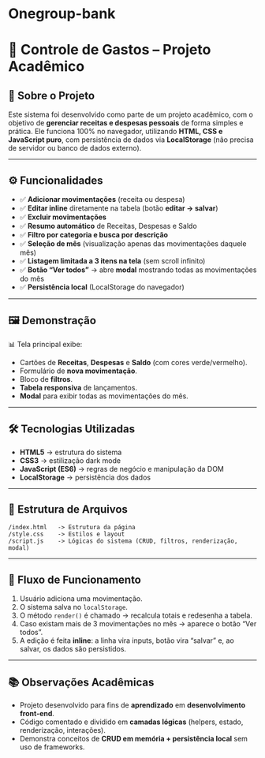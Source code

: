 # Onegroup-bank
# 📘 Controle de Gastos – Projeto Acadêmico

## 📌 Sobre o Projeto

Este sistema foi desenvolvido como parte de um projeto acadêmico, com o objetivo de **gerenciar receitas e despesas pessoais** de forma simples e prática.
Ele funciona 100% no navegador, utilizando **HTML, CSS e JavaScript puro**, com persistência de dados via **LocalStorage** (não precisa de servidor ou banco de dados externo).

---

## ⚙️ Funcionalidades

* ✅ **Adicionar movimentações** (receita ou despesa)
* ✅ **Editar inline** diretamente na tabela (botão **editar → salvar**)
* ✅ **Excluir movimentações**
* ✅ **Resumo automático** de Receitas, Despesas e Saldo
* ✅ **Filtro por categoria e busca por descrição**
* ✅ **Seleção de mês** (visualização apenas das movimentações daquele mês)
* ✅ **Listagem limitada a 3 itens na tela** (sem scroll infinito)
* ✅ **Botão “Ver todos”** → abre **modal** mostrando todas as movimentações do mês
* ✅ **Persistência local** (LocalStorage do navegador)

---

## 🖼️ Demonstração

📊 Tela principal exibe:

* Cartões de **Receitas**, **Despesas** e **Saldo** (com cores verde/vermelho).
* Formulário de **nova movimentação**.
* Bloco de **filtros**.
* **Tabela responsiva** de lançamentos.
* **Modal** para exibir todas as movimentações do mês.

---

## 🛠️ Tecnologias Utilizadas

* **HTML5** → estrutura do sistema
* **CSS3** → estilização dark mode
* **JavaScript (ES6)** → regras de negócio e manipulação da DOM
* **LocalStorage** → persistência dos dados

---

## 📂 Estrutura de Arquivos

```
/index.html   -> Estrutura da página
/style.css    -> Estilos e layout
/script.js    -> Lógicas do sistema (CRUD, filtros, renderização, modal)
```

---

## 📖 Fluxo de Funcionamento

1. Usuário adiciona uma movimentação.
2. O sistema salva no `localStorage`.
3. O método `render()` é chamado → recalcula totais e redesenha a tabela.
4. Caso existam mais de 3 movimentações no mês → aparece o botão “Ver todos”.
5. A edição é feita **inline**: a linha vira inputs, botão vira “salvar” e, ao salvar, os dados são persistidos.

---

## 📚 Observações Acadêmicas

* Projeto desenvolvido para fins de **aprendizado** em **desenvolvimento front-end**.
* Código comentado e dividido em **camadas lógicas** (helpers, estado, renderização, interações).
* Demonstra conceitos de **CRUD em memória + persistência local** sem uso de frameworks.
